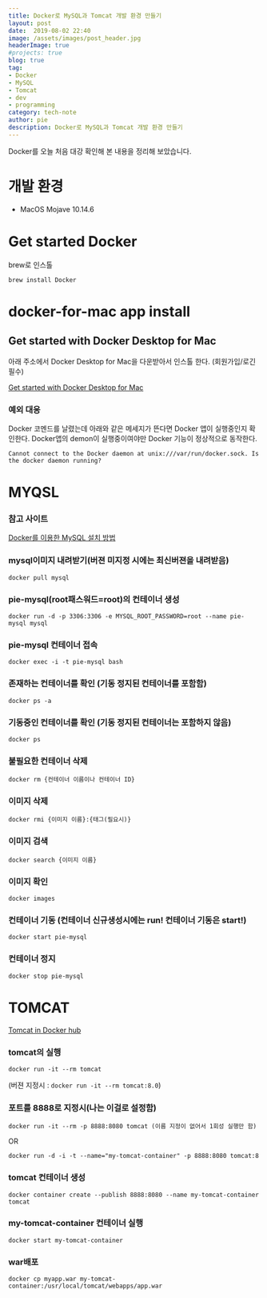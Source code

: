```yaml
---
title: Docker로 MySQL과 Tomcat 개발 환경 만들기
layout: post
date:  2019-08-02 22:40
image: /assets/images/post_header.jpg
headerImage: true
#projects: true
blog: true
tag:
- Docker
- MySQL
- Tomcat
- dev
- programming
category: tech-note
author: pie
description: Docker로 MySQL과 Tomcat 개발 환경 만들기
---
```

Docker를 오늘 처음  대강 확인해 본 내용을 정리해 보았습니다.

# 개발 환경
- MacOS Mojave 10.14.6

# Get started Docker
brew로 인스톨
```
brew install Docker
```

# docker-for-mac app install
## Get started with Docker Desktop for Mac
아래 주소에서 Docker Desktop for Mac을 다운받아서 인스톨 한다. (회원가입/로긴 필수)

[Get started with Docker Desktop for Mac](https://docs.docker.com/docker-for-mac/)


### 예외 대응
Docker 코멘드를 날렸는데 아래와 같은 메세지가 뜬다면 Docker 앱이 실행중인지 확인한다.
Docker앱의 demon이 실행중이여야만 Docker 기능이 정상적으로 동작한다.
```
Cannot connect to the Docker daemon at unix:///var/run/docker.sock. Is the docker daemon running?
```

# MYQSL

### 참고 사이트
[Docker를 이용한 MySQL 설치 방법](https://jayden-lee.github.io/post/docker/mysql-install/)

### mysql이미지 내려받기(버젼 미지정 시에는 최신버젼을 내려받음)
```
docker pull mysql
```

### pie-mysql(root패스워드=root)의 컨테이너 생성
```
docker run -d -p 3306:3306 -e MYSQL_ROOT_PASSWORD=root --name pie-mysql mysql
```

### pie-mysql 컨테이너 접속
```
docker exec -i -t pie-mysql bash
```

### 존재하는 컨테이너를 확인 (기동 정지된 컨테이너를 포함함)
```
docker ps -a
```

### 기동중인 컨테이너를 확인 (기동 정지된 컨테이너는 포함하지 않음)
```
docker ps
```

### 불필요한 컨테이너 삭제
```
docker rm {컨테이너 이름이나 컨테이너 ID}
```

### 이미지 삭제
```
docker rmi {이미지 이름}:{태그(필요시)}
```

### 이미지 검색
```
docker search {이미지 이름}
```

### 이미지 확인
```
docker images
```

### 컨테이너 기동 (컨테이너 신규생성시에는 run! 컨테이너 기동은 start!)
```
docker start pie-mysql
```

### 컨테이너 정지
```
docker stop pie-mysql
```

# TOMCAT
[Tomcat in Docker hub](https://hub.docker.com/_/tomcat)

### tomcat의 실행
```
docker run -it --rm tomcat
```
(버젼 지정시 : ```docker run -it --rm tomcat:8.0```)

### 포트를 8888로 지정시(나는 이걸로 설정함)
```
docker run -it --rm -p 8888:8080 tomcat (이름 지정이 없어서 1회성 실행만 함)
```
OR
```
docker run -d -i -t --name="my-tomcat-container" -p 8888:8080 tomcat:8
```

### tomcat 컨테이너 생성
```
docker container create --publish 8888:8080 --name my-tomcat-container tomcat
```

### my-tomcat-container 컨테이너 실행
```
docker start my-tomcat-container
```

### war배포
```
docker cp myapp.war my-tomcat-container:/usr/local/tomcat/webapps/app.war
```
